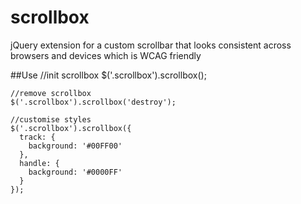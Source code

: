 # scrollbox
jQuery extension for a custom scrollbar that looks consistent across browsers and devices which is WCAG friendly

##Use
    //init scrollbox
    $('.scrollbox').scrollbox();
    
    //remove scrollbox
    $('.scrollbox').scrollbox('destroy');
    
    //customise styles
    $('.scrollbox').scrollbox({
      track: {
        background: '#00FF00'
      },
      handle: {
        background: '#0000FF'
      }
    });
